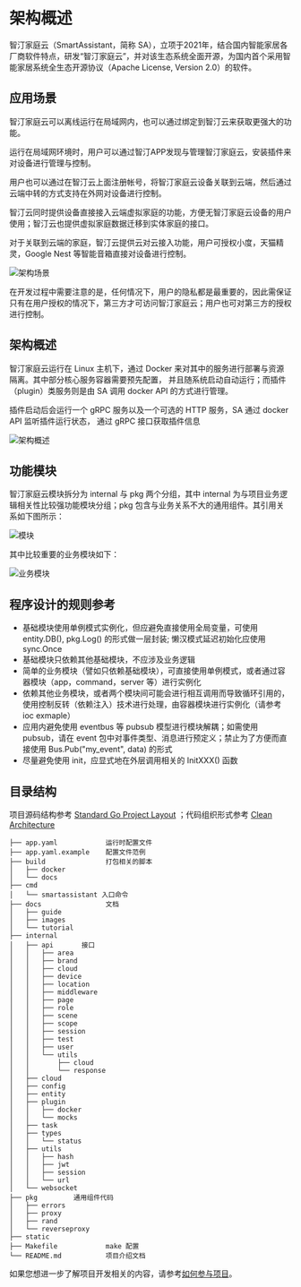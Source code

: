 # 架构概述

智汀家庭云（SmartAssistant，简称 SA），立项于2021年，结合国内智能家居各厂商软件特点，研发“智汀家庭云”，并对该生态系统全面开源，为国内首个采用智能家居系统全生态开源协议（Apache License, Version 2.0）的软件。

## 应用场景

智汀家庭云可以离线运行在局域网内，也可以通过绑定到智汀云来获取更强大的功能。

运行在局域网环境时，用户可以通过智汀APP发现与管理智汀家庭云，安装插件来对设备进行管理与控制。

用户也可以通过在智汀云上面注册帐号，将智汀家庭云设备关联到云端，然后通过云端中转的方式支持在外网对设备进行控制。

智汀云同时提供设备直接接入云端虚拟家庭的功能，方便无智汀家庭云设备的用户使用；智汀云也提供虚拟家庭数据迁移到实体家庭的接口。

对于关联到云端的家庭，智汀云提供云对云接入功能，用户可授权小度，天猫精灵，Google Nest 等智能音箱直接对设备进行控制。

![架构场景](../images/zhiting_cloud_architecture.png)

在开发过程中需要注意的是，任何情况下，用户的隐私都是最重要的，因此需保证只有在用户授权的情况下，第三方才可访问智汀家庭云；用户也可对第三方的授权进行控制。

## 架构概述

智汀家庭云运行在 Linux 主机下，通过 Docker 来对其中的服务进行部署与资源隔离。其中部分核心服务容器需要预先配置，
并且随系统启动自动运行；而插件（plugin）类服务则是由 SA 调用 docker API 的方式进行管理。

插件启动后会运行一个 gRPC 服务以及一个可选的 HTTP 服务，SA 通过 docker API 监听插件运行状态，
通过 gRPC 接口获取插件信息

![架构概述](../images/smartassistant_architecture.png)

## 功能模块

智汀家庭云模块拆分为 internal 与 pkg 两个分组，其中 internal 为与项目业务逻辑相关性比较强功能模块分组；pkg 包含与业务关系不大的通用组件。其引用关系如下图所示：

![模块](../images/smartassistant_modules.png)

其中比较重要的业务模块如下：

![业务模块](../images/smartassistant_business.png)

## 程序设计的规则参考

* 基础模块使用单例模式实例化，但应避免直接使用全局变量，可使用 entity.DB(), pkg.Log() 的形式做一层封装; 懒汉模式延迟初始化应使用 sync.Once
* 基础模块只依赖其他基础模块，不应涉及业务逻辑
* 简单的业务模块（譬如只依赖基础模块），可直接使用单例模式，或者通过容器模块（app，command，server 等）进行实例化
* 依赖其他业务模块，或者两个模块间可能会进行相互调用而导致循环引用的，使用控制反转（依赖注入）技术进行处理，由容器模块进行实例化（请参考 ioc exmaple）
* 应用内避免使用 eventbus 等 pubsub 模型进行模块解耦；如需使用 pubsub，请在 event 包中对事件类型、消息进行预定义；禁止为了方便而直接使用 Bus.Pub("my_event", data) 的形式
* 尽量避免使用 init，应显式地在外层调用相关的 InitXXX() 函数

## 目录结构

项目源码结构参考 [Standard Go Project Layout](https://github.com/golang-standards/project-layout) ；代码组织形式参考 [Clean Architecture]()

```text
├── app.yaml            运行时配置文件
├── app.yaml.example    配置文件范例
├── build               打包相关的脚本
│   ├── docker
│   └── docs
├── cmd
│   └── smartassistant 入口命令
├── docs                文档
│   ├── guide
│   ├── images
│   └── tutorial
├── internal
│   ├── api       接口
│   │   ├── area
│   │   ├── brand
│   │   ├── cloud
│   │   ├── device
│   │   ├── location
│   │   ├── middleware
│   │   ├── page
│   │   ├── role
│   │   ├── scene
│   │   ├── scope
│   │   ├── session
│   │   ├── test
│   │   ├── user
│   │   └── utils
│   │       ├── cloud
│   │       └── response
│   ├── cloud
│   ├── config
│   ├── entity
│   ├── plugin
│   │   ├── docker
│   │   └── mocks
│   ├── task
│   ├── types
│   │   └── status
│   ├── utils
│   │   ├── hash
│   │   ├── jwt
│   │   ├── session
│   │   └── url
│   └── websocket
├── pkg         通用组件代码
│   ├── errors
│   ├── proxy
│   ├── rand
│   └── reverseproxy
├── static
├── Makefile            make 配置
└── README.md           项目介绍文档
```

如果您想进一步了解项目开发相关的内容，请参考[如何参与项目](./contributing.md)。
